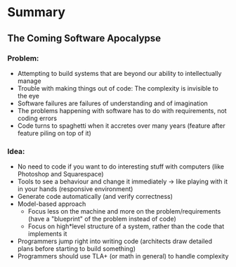 # Summary 
## The Coming Software Apocalypse

### Problem:

  - Attempting to build systems that are beyond our ability to intellectually manage
  - Trouble with making things out of code: The complexity is invisible to the eye
  - Software failures are failures of understanding and of imagination
  - The problems happening with software has to do with requirements, not coding errors
  - Code turns to spaghetti when it accretes over many years (feature after feature piling on top of it)

### Idea:

* No need to code if you want to do interesting stuff with computers (like Photoshop and Squarespace)
* Tools to see a behaviour and change it immediately -> like playing with it in your hands (responsive environment)
* Generate code automatically (and verify correctness)
* Model-based approach
  * Focus less on the machine and more on the problem/requirements (have a "blueprint" of the problem instead of code)
  * Focus on high*level structure of a system, rather than the code that implements it
* Programmers jump right into writing code (architects draw detailed plans before starting to build something)
* Programmers should use TLA+ (or math in general) to handle complexity
